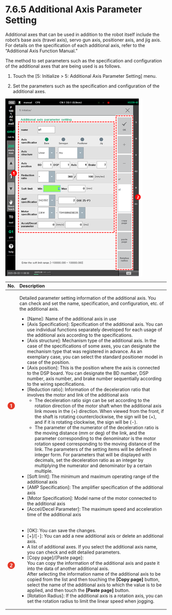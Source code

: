 # 7.6.5 Additional Axis Parameter Setting

Additional axes that can be used in addition to the robot itself include the robot’s base axis \(travel axis\), servo gun axis, positioner axis, and jig axis. For details on the specification of each additional axis, refer to the “Additional Axis Function Manual.”

The method to set parameters such as the specification and configuration of the additional axes that are being used is as follows.

1.	Touch the \[5: Initialize &gt; 5: Additional Axis Parameter Setting\] menu.

2.	Set the parameters such as the specification and configuration of the additional axes.

![](../../.gitbook/assets/image%20%28499%29.png)





<table>
  <thead>
    <tr>
      <th style="text-align:left">No.</th>
      <th style="text-align:left">Description</th>
    </tr>
  </thead>
  <tbody>
    <tr>
      <td style="text-align:left">
        <img src="../../.gitbook/assets/c1.png" alt/>
      </td>
      <td style="text-align:left">
        <p>Detailed parameter setting information of the additional axis. You can
          check and set the name, specification, and configuration, etc. of the additional
          axis.</p>
        <ul>
          <li>[Name]: Name of the additional axis in use</li>
          <li>[Axis Specification]: Specification of the additional axis. You can use
            individual functions separately developed for each usage of the additional
            axis according to the specifications.</li>
          <li>[Axis structure]: Mechanism type of the additional axis. In the case of
            the specifications of some axes, you can designate the mechanism type that
            was registered in advance. As an exemplary case, you can select the standard
            positioner model in case of the position.</li>
          <li>[Axis position]: This is the position where the axis is connected to the
            DSP board. You can designate the BD number, DSP number, axis number, and
            brake number sequentially according to the wiring specifications.</li>
          <li>[Reduction ratio]: Information of the deceleration ratio that involves
            the motor and link of the additional axis
            <ul>
              <li>The deceleration ratio sign can be set according to the rotation direction
                of the motor shaft when the additional axis link moves in the (+) direction.
                When viewed from the front, if the shaft is rotating counterclockwise,
                the sign will be (+), and if it is rotating clockwise, the sign will be
                (-).</li>
              <li>The parameter of the numerator of the deceleration ratio is the moving
                distance (mm or deg) of the link, and the parameter corresponding to the
                denominator is the motor rotation speed corresponding to the moving distance
                of the link. The parameters of the setting items will be defined in integer
                form. For parameters that will be displayed with decimals, set the deceleration
                ratio as an integer by multiplying the numerator and denominator by a certain
                multiple.</li>
            </ul>
          </li>
          <li>[Soft limit]: The minimum and maximum operating range of the additional
            axis</li>
          <li>[AMP Specification]: The amplifier specification of the additional axis</li>
          <li>[Motor Specification]: Model name of the motor connected to the additional
            axis</li>
          <li>[Accel/Decel Parameter]: The maximum speed and acceleration time of the
            additional axis</li>
        </ul>
      </td>
    </tr>
    <tr>
      <td style="text-align:left">
        <img src="../../.gitbook/assets/c2.png" alt/>
      </td>
      <td style="text-align:left">
        <ul>
          <li>[OK]: You can save the changes.</li>
          <li>[+]/[-]: You can add a new additional axis or delete an additional axis.</li>
          <li>A list of additional axes. If you select the additional axis name, you
            can check and edit detailed parameters.</li>
          <li>[Copy page]/[Paste page]:
            <br />You can copy the information of the additional axis and paste it into
            the data of another additional axis.
            <br />After selecting the information name of the additional axis to be copied
            from the list and then touching the <b>[Copy page]</b> button, select the
            name of the additional axis to which the value is to be applied, and then
            touch the <b>[Paste page]</b> button.</li>
          <li>[Rotation Radius]: If the additional axis is a rotation axis, you can
            set the rotation radius to limit the linear speed when jogging.</li>
        </ul>
      </td>
    </tr>
  </tbody>
</table>

